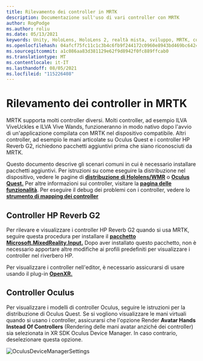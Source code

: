 ```yaml
---
title: Rilevamento dei controller in MRTK
description: Documentazione sull'uso di vari controller con MRTK
author: RogPodge
ms.author: roliu
ms.date: 05/13/2021
keywords: Unity, HoloLens, HoloLens 2, realtà mista, sviluppo, MRTK, controller, riverbero HP, Oculus, PIÙ Vive, mani
ms.openlocfilehash: 04afcf75fc11c1c3b4c6fb9f244172c0960e8943bd469bc6424465b376ceaf53
ms.sourcegitcommit: a1c086aa83d381129e62f9d8942f0fc889ffcab0
ms.translationtype: MT
ms.contentlocale: it-IT
ms.lasthandoff: 08/05/2021
ms.locfileid: "115226408"
---
```

# <a name="detecting-controllers-in-mrtk"></a>Rilevamento dei controller in MRTK

MRTK supporta molti controller diversi. Molti controller, ad esempio ILVA ViveUckles e ILVA Vive Wands, funzioneranno in modo nativo dopo l'avvio di un'applicazione compilata con MRTK nel dispositivo compatibile. Altri controller, ad esempio le mani articolate su Oculus Quest e i controller HP Reverb G2, richiedono pacchetti aggiuntivi prima che siano riconosciuti da MRTK.

Questo documento descrive gli scenari comuni in cui è necessario installare pacchetti aggiuntivi. Per istruzioni su come eseguire la distribuzione nel dispositivo, vedere le pagine di [**distribuzione di Hololens/WMR**](./wmr-mrtk.md) o [**Oculus Quest.**](/windows/mixed-reality/mrtk-unity/supported-devices/oclus-quest-mrtk) Per altre informazioni sui controller, visitare la [**pagina delle funzionalità**](../features/input/controllers.md). Per eseguire il debug dei problemi con i controller, vedere lo [ **strumento di mapping dei controller**](../features/tools/controller-mapping-tool.md)

## <a name="hp-reverb-g2-controllers"></a>Controller HP Reverb G2

Per rilevare e visualizzare i controller HP Reverb G2 quando si usa MRTK, seguire questa procedura per installare il [**pacchetto Microsoft.MixedReality.Input.**](/windows/mixed-reality/develop/unity/unity-reverb-g2-controllers#installing-microsoftmixedrealityinput-with-the-mixed-reality-feature-tool) Dopo aver installato questo pacchetto, non è necessario apportare altre modifiche ai profili predefiniti per visualizzare i controller nel riverbero HP. 

Per visualizzare i controller nell'editor, è necessario assicurarsi di usare usando il plug-in [**OpenXR.**](/windows/mixed-reality/develop/unity/openxr-getting-started)

## <a name="oculus-controllers"></a>Controller Oculus 

Per visualizzare i modelli di controller Oculus, seguire le istruzioni per la distribuzione di Oculus Quest. Se si vogliono visualizzare le mani virtuali quando si usano i controller, assicurarsi che l'opzione Render **Avatar Hands Instead Of Controllers** (Rendering delle mani avatar anziché dei controller) sia selezionata in XR SDK Oculus Device Manager. In caso contrario, deselezionare questa opzione.

![OculusDeviceManagerSettings](../images/cross-platform/oculus-quest/OculusDeviceManager.png)
